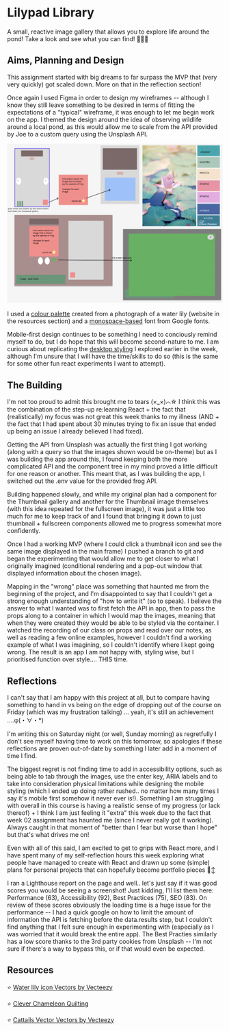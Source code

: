 # Lilypad Library

A small, reactive image gallery that allows you to explore life around the pond! Take a look and see what you can find! 🐸🦎🌾

## Aims, Planning and Design

This assignment started with big dreams to far surpass the MVP that (very very quickly) got scaled down. More on that in the reflection section!

Once again I used Figma in order to design my wireframes -- although I know they still leave something to be desired in terms of fitting the expectations of a "typical" wireframe, it was enough to let me begin work on the app. I themed the design around the idea of observing wildlife around a local pond, as this would allow me to scale from the API provided by Joe to a custom query using the Unsplash API.

![screenshot of wireframes created on Figma](public/Figma_screenshot.png)

I used a <a href="https://i0.wp.com/cleverchameleon.com.au/wp-content/uploads/2017/05/lily-pad-glow2.png?w=1050&ssl=1">colour palette</a> created from a photograph of a water lily (website in the resources section) and a <a href="https://fonts.google.com/specimen/Manrope">monospace-based</a> font from Google fonts.

Mobile-first design continues to be something I need to conciously remind myself to do, but I do hope that this will become second-nature to me. I am curious about replicating the <a href="https://jp.marugame.com/menu/tomatamacurry/">desktop styling</a> I explored earlier in the week, although I'm unsure that I will have the time/skills to do so (this is the same for some other fun react experiments I want to attempt).

## The Building

I'm not too proud to admit this brought me to tears (×_×)⌒☆ I think this was the combination of the step-up re:learning React + the fact that (realistically) my focus was not great this week thanks to my illness (AND + the fact that I had spent about 30 minutes trying to fix an issue that ended up being an issue I already believed I had fixed).

Getting the API from Unsplash was actually the first thing I got working (along with a query so that the images shown would be on-theme) but as I was building the app around this, I found keeping both the more complicated API and the component tree in my mind proved a little difficult for one reason or another. This meant that, as I was building the app, I switched out the .env value for the provided frog API.

Building happened slowly, and while my original plan had a component for the Thumbnail gallery and another for the Thumbnail image themselves (with this idea repeated for the fullscreen image), it was just a little too much for me to keep track of and I found that bringing it down to just thumbnail + fullscreen components allowed me to progress somewhat more confidently.

Once I had a working MVP (where I could click a thumbnail icon and see the same image displayed in the main frame) I pushed a branch to git and began the experimenting that would allow me to get closer to what I originally imagined (conditional rendering and a pop-out window that displayed information about the chosen image).

Mapping in the "wrong" place was something that haunted me from the beginning of the project, and I'm disappointed to say that I couldn't get a strong enough understanding of "how to write it" (so to speak). I believe the answer to what I wanted was to first fetch the API in app, then to pass the props along to a container in which I would map the images, meaning that when they were created they would be able to be styled via the container. I watched the recording of our class on props and read over our notes, as well as reading a few online examples, however I couldn't find a working example of what I was imagining, so I couldn't identify where I kept going wrong. The result is an app I am not happy with, styling wise, but I prioritised function over style.... THIS time.

## Reflections

I can't say that I am happy with this project at all, but to compare having something to hand in vs being on the edge of dropping out of the course on Friday (which was my frustration talking) ... yeah, it's still an achievement ....φ(・∀・\*)

I'm writing this on Saturday night (or well, Sunday morning) as regretfully I don't see myself having time to work on this tomorrow, so apologies if these reflections are proven out-of-date by something I later add in a moment of time I find.

The biggest regret is not finding time to add in accessibility options, such as being able to tab through the images, use the enter key, ARIA labels and to take into consideration physical limitations while designing the mobile styling (which I ended up doing rather rushed.. no matter how many times I say it's mobile first somehow it never ever is!). Something I am struggling with overall in this course is having a realistic sense of my progress (or lack thereof) + I think I am just feeling it "extra" this week due to the fact that week 02 assignment has haunted me (since I never really got it working). Always caught in that moment of "better than I fear but worse than I hope" but that's what drives me on!

Even with all of this said, I am excited to get to grips with React more, and I have spent many of my self-reflection hours this week exploring what people have managed to create with React and drawn up some (simple) plans for personal projects that can hopefully become portfolio pieces 🙂‍↕️

I ran a Lighthouse report on the page and well.. let's just say if it was good scores you would be seeing a screenshot! Just kidding, I'll list them here: Performance (63), Accessibility (92), Best Practices (75), SEO (83). On review of these scores obviously the loading time is a huge issue for the performance -- I had a quick google on how to limit the amount of information the API is fetching before the data.results step, but I couldn't find anything that I felt sure enough in experimenting with (especially as I was worried that it would break the entire app). The Best Practies similarly has a low score thanks to the 3rd party cookies from Unsplash -- I'm not sure if there's a way to bypass this, or if that would even be expected.

## Resources

⭐️ <a href="https://www.vecteezy.com/vector-art/54977270-water-lily-icon">Water lily icon Vectors by Vecteezy</a>

⭐️ <a href="https://cleverchameleon.com.au/">Clever Chameleon Quilting</a>

⭐️ <a href="https://www.vecteezy.com/vector-art/121441-cattails-vector">Cattails Vector Vectors by Vecteezy</a>
